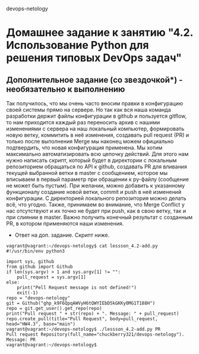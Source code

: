  devops-netology
# Домашнее задание к занятию "4.2. Использование Python для решения типовых DevOps задач"

## Дополнительное задание (со звездочкой*) - необязательно к выполнению

Так получилось, что мы очень часто вносим правки в конфигурацию своей системы прямо на сервере. Но так как вся наша команда разработки держит файлы конфигурации в github и пользуется gitflow, то нам приходится каждый раз переносить архив с нашими изменениями с сервера на наш локальный компьютер, формировать новую ветку, коммитить в неё изменения, создавать pull request (PR) и только после выполнения Merge мы наконец можем официально подтвердить, что новая конфигурация применена. Мы хотим максимально автоматизировать всю цепочку действий. Для этого нам нужно написать скрипт, который будет в директории с локальным репозиторием обращаться по API к github, создавать PR для вливания текущей выбранной ветки в master с сообщением, которое мы вписываем в первый параметр при обращении к py-файлу (сообщение не может быть пустым). При желании, можно добавить к указанному функционалу создание новой ветки, commit и push в неё изменений конфигурации. С директорией локального репозитория можно делать всё, что угодно. Также, принимаем во внимание, что Merge Conflict у нас отсутствуют и их точно не будет при push, как в свою ветку, так и при слиянии в master. Важно получить конечный результат с созданным PR, в котором применяются наши изменения. 

   * Ответ на доп. задание. Скрипт ниже.

```
vagrant@vagrant:~/devops-netology$ cat lessson_4.2-add.py 
#!/usr/bin/env python3

import sys, github
from github import Github
if len(sys.argv) > 1 and sys.argv[1] != "":
    pull_request = sys.argv[1]
else:
    print("Pell Request message is not defined!")
    exit(-1)
repo = "devops-netology"
git = Github("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")
repo = git.get_user().get_repo(repo)
print("Pull request " + str(repo) + ". Message: " + pull_request)     
repo.create_pull(title="Pull Request", body=pull_request, head="HW4.3", base="main")
vagrant@vagrant:~/devops-netology$ ./lessson_4.2-add.py PR
Pull request Repository(full_name="chuckberry321/devops-netology"). Message: PR
vagrant@vagrant:~/devops-netology$ 
```
